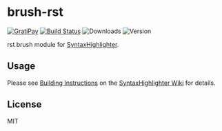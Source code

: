 # brush-rst

[![GratiPay](https://img.shields.io/gratipay/user/alexgorbatchev.svg)](https://gratipay.com/alexgorbatchev/)
[![Build Status](https://travis-ci.org/syntaxhighlighter/brush-rst.svg)](https://travis-ci.org/syntaxhighlighter/brush-rst)
![Downloads](https://img.shields.io/npm/dm/brush-rst.svg)
![Version](https://img.shields.io/npm/v/brush-rst.svg)

rst brush module for [SyntaxHighlighter](https://github.com/syntaxhighlighter/syntaxhighlighter).

## Usage

Please see [Building Instructions](https://github.com/syntaxhighlighter/syntaxhighlighter/wiki/Building) on the [SyntaxHighlighter Wiki](https://github.com/syntaxhighlighter/syntaxhighlighter/wiki) for details.

## License

MIT
